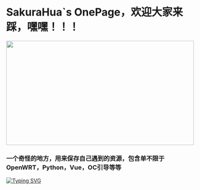 # **SakuraHua**`s OnePage，欢迎大家来踩，嘿嘿！！！

<img height=280 width=100% align="center" src="https://github-readme-stats.vercel.app/api?username=HuaSakura&show_icons=true&theme=cobalt&border_radius=10&locale=cn&line_height=30" />

### 一个奇怪的地方，用来保存自己遇到的资源，包含单不限于OpenWRT，Python，Vue，OC引导等等

<a href="https://git.io/typing-svg"><img src="https://readme-typing-svg.demolab.com?font=Fira+Code&pause=1000&color=F7F7F7&random=false&width=435&lines=%E4%B8%80%E4%B8%AA%E5%A5%87%E6%80%AA%E7%9A%84%E5%9C%B0%E6%96%B9%EF%BC%8C%E7%94%A8%E6%9D%A5%E4%BF%9D%E5%AD%98%E8%87%AA%E5%B7%B1%E9%81%87%E5%88%B0%E7%9A%84%E8%B5%84%E6%BA%90%EF%BC%8C%E5%8C%85%E5%90%AB%E5%8D%95%E4%B8%8D%E9%99%90%E4%BA%8EOpenWRT%EF%BC%8CPython%EF%BC%8CVue%EF%BC%8COC%E5%BC%95%E5%AF%BC%E7%AD%89%E7%AD%89" alt="Typing SVG" /></a>
